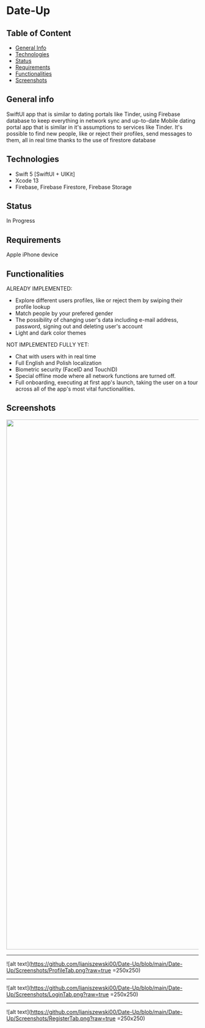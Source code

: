 # Date-Up

## Table of Content
* [General Info](#general-info)
* [Technologies](#technologies)
* [Status](#status)
* [Requirements](#requirements)
* [Functionalities](#functionalities)
* [Screenshots](#screenshots)


## General info
SwiftUI app that is similar to dating portals like Tinder,  using Firebase database to keep everything in network sync and up-to-date
Mobile dating portal app that is similar in it's assumptions to services like Tinder. It's possible to find new people, like or reject their profiles, send messages to them, all in real time thanks to the use of firestore database


## Technologies
* Swift 5 [SwiftUI + UIKit]    
* Xcode 13  
* Firebase, Firebase Firestore, Firebase Storage            


## Status
In Progress


## Requirements
Apple iPhone device


## Functionalities

ALREADY IMPLEMENTED:
* Explore different users profiles, like or reject them by swiping their profile lookup
* Match people by your prefered gender
* The possibility of changing user's data including e-mail address, password, signing out and deleting user's account
* Light and dark color themes

NOT IMPLEMENTED FULLY YET:
* Chat with users with in real time
* Full English and Polish localization
* Biometric security (FaceID and TouchID)
* Special offline mode where all network functions are turned off.
* Full onboarding, executing at first app's launch, taking the user on a tour across all of the app's most vital functionalities.


## Screenshots

<img src="https://github.com/ljaniszewski00/Date-Up/blob/main/Date-Up/Screenshots/HomeTab.png?raw=true" width="642" height="1389">

------------------------------------------------

![alt text](https://github.com/ljaniszewski00/Date-Up/blob/main/Date-Up/Screenshots/ProfileTab.png?raw=true =250x250)

------------------------------------------------

![alt text](https://github.com/ljaniszewski00/Date-Up/blob/main/Date-Up/Screenshots/LoginTab.png?raw=true =250x250)

------------------------------------------------

![alt text](https://github.com/ljaniszewski00/Date-Up/blob/main/Date-Up/Screenshots/RegisterTab.png?raw=true =250x250)

